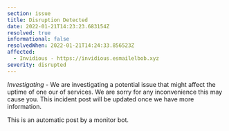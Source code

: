 ```yaml
---
section: issue
title: Disruption Detected
date: 2022-01-21T14:23:23.683154Z
resolved: true
informational: false
resolvedWhen: 2022-01-21T14:24:33.856523Z
affected:
  - Invidious - https://invidious.esmailelbob.xyz
severity: disrupted
---
```

*Investigating* - We are investigating a potential issue that might affect the uptime of one our of services. We are sorry for any inconvenience this may cause you. This incident post will be updated once we have more information.

This is an automatic post by a monitor bot.
        